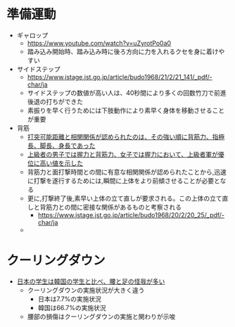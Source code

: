 # 準備運動

- ギャロップ
  - https://www.youtube.com/watch?v=uZyrotPo0a0
  - 踏み込み開始時、踏み込み時に後ろ方向に力を入れるクセを身に着けやすい
- サイドステップ
  - https://www.jstage.jst.go.jp/article/budo1968/21/2/21_141/_pdf/-char/ja
  - サイドステップの数値が高い人は、40秒間により多くの回数竹刀で前進後退の打ちができた
  - 素振りを早く行うためには下肢動作により素早く身体を移動させることが重要
- 背筋
  - [打突可能距離と相関関係が認められたのは、その強い順に背筋力、指極長、脚長、身長であった](https://www.jstage.jst.go.jp/article/budo1968/20/2/20_117/_pdf/-char/ja)
  - [上級者の男子では握力と背筋力、女子では握力において、上級者軍が優位に高い値を示した](https://www.jstage.jst.go.jp/article/budo1968/20/2/20_51/_pdf/-char/ja)
  - 背筋力と面打撃時間との間に有意な相関関係が認められたことから,迅速に打撃を遂行するためには,瞬間に上体をより前傾させることが必要となる
  - 更に,打撃終了後,素早い上体の立て直しが要求される。この上体の立て直しと背筋力との間に密接な関係があるものと考察される
    - https://www.jstage.jst.go.jp/article/budo1968/20/2/20_25/_pdf/-char/ja
  - 

# クーリングダウン
- [日本の学生は韓国の学生と比べ、腰と足の怪我が多い](https://www.jstage.jst.go.jp/article/budo1968/34/Supplement/34_47/_pdf/-char/ja)
  - クーリングダウンの実施状況が大きく違う
    - 日本は7.7%の実施状況
    - 韓国は66.7%の実施状況
  - 腰部の損傷はクーリングダウンの実施と関わりが示唆
  
